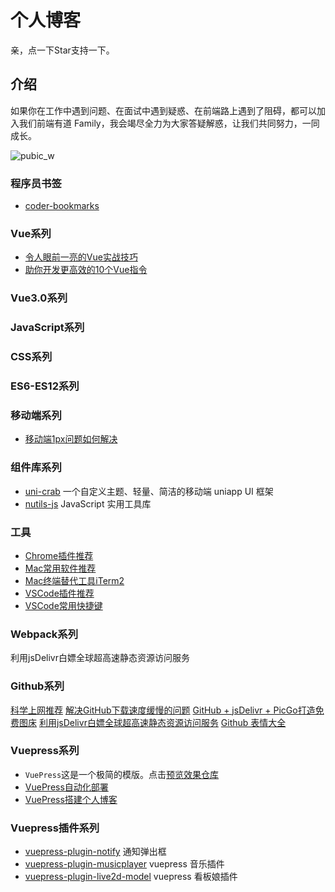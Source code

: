 # 个人博客
亲，点一下Star支持一下。
## 介绍

如果你在工作中遇到问题、在面试中遇到疑惑、在前端路上遇到了阻碍，都可以加入我们前端有道 Family，我会竭尽全力为大家答疑解惑，让我们共同努力，一同成长。

![pubic_w](https://cdn.jsdelivr.net/gh/qqlcx5/figure-bed@v1.0.0/image/public_w.jpg)

### 程序员书签
- [coder-bookmarks](https://github.com/qqlcx5/coder-bookmarks/blob/dev/docs/website/pages.md)
### Vue系列
- [令人眼前一亮的Vue实战技巧](Vue系列/令人眼前一亮的Vue实战技巧.md)
- [助你开发更高效的10个Vue指令](Vue系列/助你开发更高效的10个Vue指令.md)

### Vue3.0系列

### JavaScript系列

### CSS系列

### ES6-ES12系列

### 移动端系列
- [移动端1px问题如何解决](移动端系列/移动端1px问题如何解决.md)
### 组件库系列
- [uni-crab](https://github.com/qqlcx5/uni-crab) 一个自定义主题、轻量、简洁的移动端 uniapp UI 框架
- [nutils-js](https://github.com/qqlcx5/nutils-js) JavaScript 实用工具库

### 工具


- [Chrome插件推荐](工具/Chrome插件推荐)
- [Mac常用软件推荐](工具/Mac常用软件推荐)
- [Mac终端替代工具iTerm2](工具/Mac终端替代工具iTerm2)
- [VSCode插件推荐](工具/VSCode插件推荐)
- [VSCode常用快捷键](工具/VSCode常用快捷键)
### Webpack系列
利用jsDelivr白嫖全球超高速静态资源访问服务

### Github系列
[科学上网推荐](Github系列/如何访问谷歌YouTube等网站.md)
[解决GitHub下载速度缓慢的问题](Github系列/解决GitHub下载速度缓慢的问题.md)
[GitHub + jsDelivr + PicGo打造免费图床](Github系列/GitHub+jsDelivr+PicGo打造免费图床.md)
[利用jsDelivr白嫖全球超高速静态资源访问服务](Github系列/利用jsDelivr白嫖全球超高速静态资源访问服务.md)
[Github 表情大全](Github系列/github-emoji.md)

### Vuepress系列

- `VuePress`这是一个极简的模版。点击[预览效果](https://qqlcx5.gitee.io/vuepress-template/)[仓库](https://github.com/qqlcx5/vuepress-template)
- [VuePress自动化部署](Vuepress系列/VuePress自动化部署)
- [VuePress搭建个人博客](Vuepress系列/VuePress搭建个人博客)

### Vuepress插件系列

- [vuepress-plugin-notify](https://github.com/qqlcx5/vuepress-plugin-notify) 通知弹出框
- [vuepress-plugin-musicplayer](https://github.com/qqlcx5/vuepress-plugin-musicplayer) vuepress 音乐插件
- [vuepress-plugin-live2d-model](https://github.com/qqlcx5/vuepress-plugin-live2d-model) vuepress 看板娘插件


